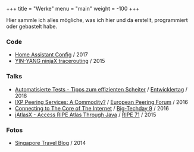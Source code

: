 +++
title = "Werke"
menu = "main"
weight = -100
+++

Hier sammle ich alles mögliche, was ich hier und da erstellt, programmiert oder gebastelt habe.

### Code

* [Home Assistant Config](https://github.com/TribuneX/home_assistant) / 2017
* [YIN-YANG ninjaX tracerouting](https://github.com/bigzaqui/yinyang) / 2015

### Talks

* [Automatisierte Tests - Tipps zum effizienten Scheiter](https://about.cbs-service.net/files/tipps_scheitern.pdf) / [Entwicklertag](https://entwicklertag.de/karlsruhe/2018/automatisierte-tests) / 2018
* [IXP Peering Services: A Commodity?](https://about.cbs-service.net/files/commodity.pdf) / [European Peering Forum](https://www.peering-forum.eu/agenda?year=2016) / 2016
* [Connecting to The Core of The Internet](https://www.youtube.com/watch?v=n6ipe0Lj8o4) / [Big-Techday 9](https://www.tngtech.com/en/tng-about-us/bigtechday/big-techday/big-techdayabstracts.html#c13764) / 2016
* [jAtlasX - Access RIPE Atlas Through Java](https://about.cbs-service.net/files/jatlasx.pdf) / [RIPE 71](http://ripe71.ripe.net/programme/meeting-plan/os-wg/) / 2015

### Fotos

* [Singapore Travel Blog](http://singapur.cbs-service.net) / 2014